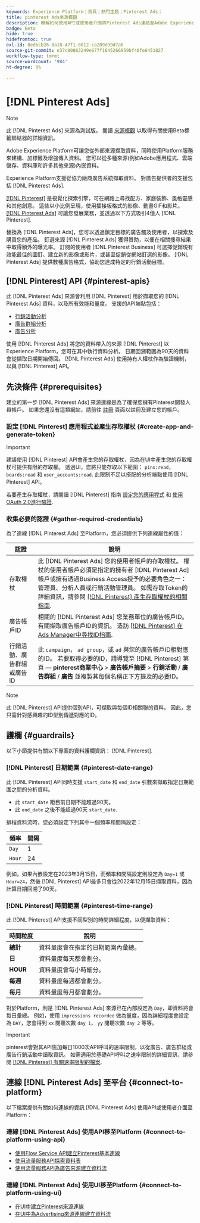 ```yaml
---
keywords: Experience Platform；首頁；熱門主題；Pinterest Ads；
title: pinterest Ads來源概觀
description: 瞭解如何使用API或使用者介面將Pinterest Ads連結至Adobe Experience Platform。
badge: Beta
hide: true
hidefromtoc: true
exl-id: 8edbcb26-0a18-47f1-8012-ca209d99d7a6
source-git-commit: e37c00863249e677f1645266859bf40fe6451827
workflow-type: tm+mt
source-wordcount: '984'
ht-degree: 0%

---
```


# [!DNL Pinterest Ads]

>[!NOTE]
>
>此 [!DNL Pinterest Ads] 來源為測試版。 閱讀 [來源概觀](../../home.md#terms-and-conditions) 以取得有關使用Beta標籤聯結器的詳細資訊。

Adobe Experience Platform可讓您從外部來源擷取資料，同時使用Platform服務來建構、加標籤及增強傳入資料。 您可以從多種來源(例如Adobe應用程式、雲端儲存、資料庫和許多其他來源)內嵌資料。

Experience Platform支援從協力廠商廣告系統擷取資料。 對廣告提供者的支援包括 [!DNL Pinterest Ads].

[[!DNL Pinterest]](https://www.pinterest.com) 是視覺化探索引擎，可在網路上尋找配方、家庭裝飾、風格靈感和其他創意。 這些以小比例呈現，使用插接板格式的影像、動畫GIF和影片。 [[!DNL Pinterest Ads]](https://ads.pinterest.com/) 可讓您發展業務，並透過以下方式吸引4億人 [!DNL Pinterest].

替換為 [!DNL Pinterest Ads]，您可以透過鎖定目標的廣告觸及使用者，以探索及購買您的產品。 釘選來源 [!DNL Pinterest Ads] 獲得贊助，以便在相關搜尋結果中取得額外的曝光率。 訂閱的使用者 [!DNL Pinterest Business] 可選擇促銷現有效能最佳的圖釘、建立新的影像或影片，或甚至促銷從網站釘選的影像。 [!DNL Pinterest Ads] 提供數種廣告格式，協助您達成特定的行銷活動目標。

## [!DNL Pinterest] API {#pinterest-apis}

此 [!DNL Pinterest Ads] 來源會利用 [!DNL Pinterest] 用於擷取您的 [!DNL Pinterest Ads] 資料，以及所有效能和量度。 支援的API端點包括：

* [行銷活動分析](https://developers.pinterest.com/docs/api/v5/#operation/campaigns/analytics)
* [廣告群組分析](https://developers.pinterest.com/docs/api/v5/#operation/ad_groups/analytics)
* [廣告分析](https://developers.pinterest.com/docs/api/v5/#operation/ads/analytics)

使用 [!DNL Pinterest Ads] 將您的資料帶入的來源 [!DNL Pinterest] 以Experience Platform，您可在其中執行資料分析。 日期回溯範圍為90天的資料會從擷取日期開始傳回。 [!DNL Pinterest Ads] 使用持有人權杖作為驗證機制，以與 [!DNL Pinterest] API。

## 先決條件 {#prerequisites}

建立的第一步 [!DNL Pinterest Ads] 來源連線是為了確保您擁有Pinterest開發人員帳戶。 如果您還沒有這類網站，請前往 [註冊](https://www.pinterest.com/business/create/?next=https://developers.pinterest.com/account-setup/) 頁面以註冊及建立您的帳戶。

### 設定 [!DNL Pinterest] 應用程式並產生存取權杖 {#create-app-and-generate-token}

>[!IMPORTANT]
>
>建議使用 [!DNL Pinterest] API會產生您的存取權杖，因為在UI中產生您的存取權杖可提供有限的存取權。 透過UI，您將只能存取以下範圍： `pins:read`， `boards:read` 和 `user_accounts:read`. 此限制不足以搭配的分析端點使用 [!DNL Pinterest] API。

若要產生存取權杖，請閱讀 [!DNL Pinterest] 指南 [設定您的應用程式](https://developers.pinterest.com/docs/getting-started/set-up-app/) 和 [使用OAuth 2.0進行驗證](https://developers.pinterest.com/docs/getting-started/authentication/).

### 收集必要的認證 {#gather-required-credentials}

為了連線 [!DNL Pinterest Ads] 至Platform，您必須提供下列連線屬性的值：

| 認證 | 說明 |
| --- | --- |
| 存取權杖 | 此 [!DNL Pinterest Ads] 您的使用者帳戶的存取權杖。 權杖的使用者帳戶必須是指定的擁有者 [!DNL Pinterest Ad] 帳戶或擁有透過Business Access授予的必要角色之一：管理員、分析人員或行銷活動管理員。 如需存取Token的詳細資訊，請參閱 [[!DNL Pinterest] 產生存取權杖的相關指南](https://developers.pinterest.com/docs/getting-started/set-up-app/). |
| 廣告帳戶ID | 相關的 [!DNL Pinterest Ads] 您業務單位的廣告帳戶ID。 有關擷取廣告帳戶ID的資訊。 造訪 [[!DNL Pinterest] 在Ads Manager中尋找ID指南](https://help.pinterest.com/en/business/article/find-ids-in-ads-manager). |
| 行銷活動、廣告群組或廣告ID | 此 `campaign`， `ad group`，或 `ad` 與您的廣告帳戶ID相對應的ID。 若要取得必要的ID，請導覽至 [!DNL Pinterest] 第頁 —  **pinterest商業中心** > **廣告帳戶摘要** > **行銷活動** / **廣告群組** / **廣告** 並複製其每個名稱正下方提及的必要ID。 |

>[!NOTE]
>
>此 [!DNL Pinterest] API提供個別API，可擷取與每個ID相關聯的資料。 因此，您只需針對感興趣的ID型別傳遞對應的ID。

## 護欄 {#guardrails}

以下小節提供有關以下專案的資料護欄資訊： [!DNL Pinterest].

### [!DNL Pinterest] 日期範圍 {#pinterest-date-range}

此 [!DNL Pinterest] API同時支援 `start_date` 和 `end_date` 引數來擷取指定日期範圍之間的分析資料。

* 此 `start_date` 距目前日期不能超過90天。
* 此 `end_date` 之後不能超過90天 `start_date`.

排程資料流時，您必須設定下列其中一個頻率和間隔設定：

| 頻率 | 間隔 |
| --- | --- |
| `Day` | 1 |
| `Hour` | 24 |

例如，如果內嵌設定在2023年3月15日，而頻率和間隔設定則設定為 `Day=1` 或 `Hour=24`，然後 [!DNL Pinterest] API最多只會從2022年12月15日擷取資料，因為計算日期回溯了90天。

### [!DNL Pinterest] 時間範圍 {#pinterest-time-range}

此 [!DNL Pinterest] API支援不同型別的時間詳細程度，以便擷取資料：

| 時間粒度 | 說明 |
| --- | --- |
| **總計** | 資料量度會在指定的日期範圍內彙總。 |
| **日** | 資料量度每天都會劃分。 |
| **HOUR** | 資料量度會每小時細分。 |
| **每週** | 資料量度每週都會劃分。 |
| **每月** | 資料量度每月都會劃分。 |

對於Platform，則是 [!DNL Pinterest Ads] 來源已在內部設定為 `Day`，即資料將會每日彙總。 例如，使用 `impressions recorded` 做為量度，因為詳細程度會設定為 `DAY`，您會得到 `xx` 閱聽次數 `day 1`， `yy` 閱聽次數 `day 2` 等等。

>[!IMPORTANT]
>
>pinterest會對其API施加每日1000次API呼叫的速率限制，以從廣告、廣告群組或廣告行銷活動中讀取資訊。 如需適用於基礎API呼叫之速率限制的詳細資訊，請參閱 [[!DNL Pinterest] 有關速率限制的檔案](https://developers.pinterest.com/docs/reference/ratelimits/).

## 連線 [!DNL Pinterest Ads] 至平台 {#connect-to-platform}

以下檔案提供有關如何連線的資訊 [!DNL Pinterest Ads] 使用API或使用者介面至Platform：

### 連線 [!DNL Pinterest Ads] 使用API移至Platform {#connect-to-platform-using-api}

* [使用Flow Service API建立Pinterest基本連線](../../tutorials/api/create/advertising/pinterest-ads.md)
* [使用流量服務API探索資料表](../../tutorials/api/explore/tabular.md)
* [使用流量服務API為廣告來源建立資料流](../../tutorials/api/collect/advertising.md)

### 連線 [!DNL Pinterest Ads] 使用UI移至Platform {#connect-to-platform-using-ui}

* [在UI中建立Pinterest來源連線](../../tutorials/ui/create/advertising/pinterest-ads.md)
* [在UI中為Advertising來源連線建立資料流](../../tutorials/ui/dataflow/advertising.md)
